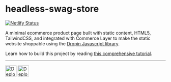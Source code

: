 # headless-swag-store

[![Netlify Status](https://api.netlify.com/api/v1/badges/8ed4717b-f367-49f8-aea4-7ed4a6241a1b/deploy-status)](https://app.netlify.com/sites/headless-swag-store/deploys)

A minimal ecommerce product page built with static content, HTML5, TailwindCSS, and integrated with Commerce Layer to make the static website shoppable using the [Dropin Javascript library](https://github.com/commercelayer/commercelayer-js-dropin).

Learn how to build this project by reading [this comprehensive tutorial]().

---

[<img src="https://www.netlify.com/img/deploy/button.svg" alt="Deploy to Netlify" height="35">](https://app.netlify.com/start/deploy?repository=https://github.com/commercelayer/headless-swag-store) [<img src="https://vercel.com/button" alt="Deploy to Vercel" height="35">](https://vercel.com/new/clone?repository-url=https://github.com/commercelayer/headless-swag-store)